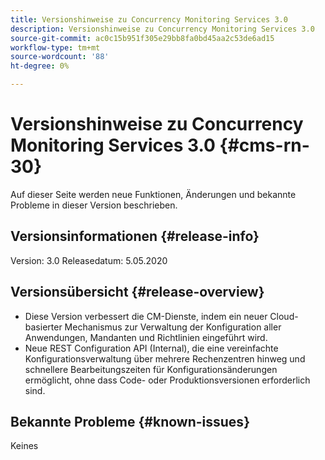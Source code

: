 ```yaml
---
title: Versionshinweise zu Concurrency Monitoring Services 3.0
description: Versionshinweise zu Concurrency Monitoring Services 3.0
source-git-commit: ac0c15b951f305e29bb8fa0bd45aa2c53de6ad15
workflow-type: tm+mt
source-wordcount: '88'
ht-degree: 0%

---
```



# Versionshinweise zu Concurrency Monitoring Services 3.0 {#cms-rn-30}

Auf dieser Seite werden neue Funktionen, Änderungen und bekannte Probleme in dieser Version beschrieben.

## Versionsinformationen {#release-info}

Version: 3.0 Releasedatum: 5.05.2020

## Versionsübersicht {#release-overview}

* Diese Version verbessert die CM-Dienste, indem ein neuer Cloud-basierter Mechanismus zur Verwaltung der Konfiguration aller Anwendungen, Mandanten und Richtlinien eingeführt wird.
* Neue REST Configuration API (Internal), die eine vereinfachte Konfigurationsverwaltung über mehrere Rechenzentren hinweg und schnellere Bearbeitungszeiten für Konfigurationsänderungen ermöglicht, ohne dass Code- oder Produktionsversionen erforderlich sind.


## Bekannte Probleme {#known-issues}

Keines
